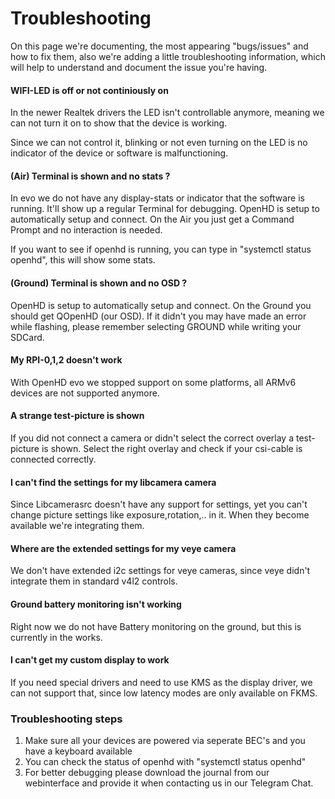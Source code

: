 # Troubleshooting

On this page we're documenting, the most appearing "bugs/issues" and how to fix them, also we're adding a little troubleshooting information, which will help to understand and document the issue you're having.

#### WIFI-LED is off or not continiously on

In the newer Realtek drivers the LED isn't controllable anymore, meaning we can not turn it on to show that the device is working.

Since we can not control it, blinking or not even turning on the LED is no indicator of the device or software is malfunctioning.

#### (Air) Terminal is shown and no stats ?

In evo we do not have any display-stats or indicator that the software is running. It'll show up a regular Terminal for debugging. 
OpenHD is setup to automatically setup and connect. On the Air you just get a Command Prompt and no interaction is needed.


If you want to see if openhd is running, you can type in "systemctl status openhd", this will show some stats.

#### (Ground) Terminal is shown and no OSD ?

OpenHD is setup to automatically setup and connect. On the Ground you should get QOpenHD (our OSD). 
If it didn't you may have made an error while flashing, please remember selecting GROUND while writing your SDCard.


#### My RPI-0,1,2 doesn't work

With OpenHD evo we stopped support on some platforms, all ARMv6 devices are not supported anymore.

#### A strange test-picture is shown

If you did not connect a camera or didn't select the correct overlay a test-picture is shown.
Select the right overlay and check if your csi-cable is connected correctly.

#### I can't find the settings for my libcamera camera

Since Libcamerasrc doesn't have any support for settings, yet you can't change picture settings like exposure,rotation,.. in it. When they become available we're integrating them.

#### Where are the extended settings for my veye camera

We don't have extended i2c settings for veye cameras, since veye didn't integrate them in standard v4l2 controls.

#### Ground battery monitoring isn't working

Right now we do not have Battery monitoring on the ground, but this is currently in the works.

#### I can't get my custom display to work

If you need special drivers and need to use KMS as the display driver, we can not support that, since low latency modes are only available on FKMS.


### Troubleshooting steps

1. Make sure all your devices are powered via seperate BEC's and you have a keyboard available
2. You can check the status of openhd with "systemctl status openhd"
3. For better debugging please download the journal from our webinterface and provide it when contacting us in our Telegram Chat.
